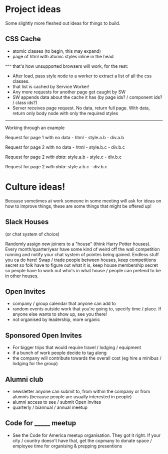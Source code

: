 # Project ideas

Some slightly more fleshed out ideas for things to build.

## CSS Cache

* atomic classes (to begin, this may expand)
* page of html with atomic styles inline in the head

^^^ that's how unsupported browsers will work, for the rest:

* After load, pass style node to a worker to extract a list of all the css classes.
* that list is cached by Service Worker!
* Any more requests for another page get caught by SW
* SW appends data about the cache it has (by page ids? / component ids? / class ids?)
* Server receives page request. No data, return full page. With data, return only body node with only the required styles

---

Working through an example

Request for page 1 with no data - html - style.a.b - div.a.b

Request for page 2 with no data - html - style.b.c - div.b.c

Request for page 2 _with data_: style.a.b - style.c - div.b.c

Request for page 2 _with data_: style.a.b.c - div.b.c


# Culture ideas!

Because sometimes at work someone in some meeting will ask for ideas on how to improve things, these are some things that might be offered up!

## Slack Houses

(or chat system of choice)

Randomly assign new joiners to a "house" (think Harry Potter houses). Every month/quarter/year have some kind of weird off the wall competition running and notify your chat system of pointes being gained. Endless stuff you ca do here! Swap / trade people between houses, keep competitions secret so folk have to figure out what it is, keep house membership secret so people have to work out who's in what house / people can pretend to be in other houses.

## Open Invites

 - company / group calendar that anyone can add to
 - random events outside work that you're going to, specify time / place. If anyone else wants to show up, see you there!
 - not organised by leadership, more organic
 
## Sponsored Open Invites

 - For bigger trips that would require travel / lodging / equipment
 - if a bunch of work people decide to tag along
 - the company will contribute towards the overall cost (eg hire a minibus / lodging for the group)

## Alumni club

 - newsletter anyone can submit to, from within the company or from alumnis (because people are usually interested in people)
 - alumni access to see / submit Open Invites
 - quarterly / biannual / annual meetup

## Code for _____ meetup

 - See the Code for America meetup organisation. They got it right. If your city / country doesn't have that, get the copmany to donate space / employee time for organising & prepping presentions
